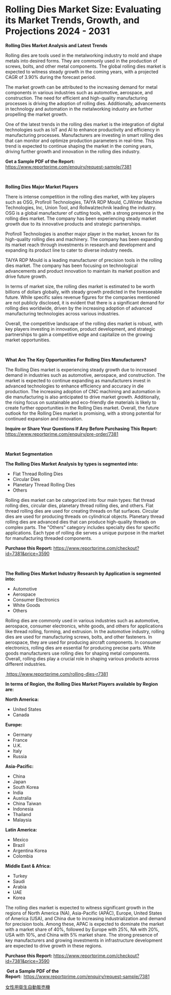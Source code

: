 <p><h1>Rolling Dies Market Size: Evaluating its Market Trends, Growth, and Projections 2024 - 2031</h1></p><p><strong>Rolling Dies Market Analysis and Latest Trends</strong></p>
<p><p>Rolling dies are tools used in the metalworking industry to mold and shape metals into desired forms. They are commonly used in the production of screws, bolts, and other metal components. The global rolling dies market is expected to witness steady growth in the coming years, with a projected CAGR of 3.90% during the forecast period.</p><p>The market growth can be attributed to the increasing demand for metal components in various industries such as automotive, aerospace, and construction. The need for efficient and high-quality manufacturing processes is driving the adoption of rolling dies. Additionally, advancements in technology and automation in the metalworking industry are further propelling the market growth.</p><p>One of the latest trends in the rolling dies market is the integration of digital technologies such as IoT and AI to enhance productivity and efficiency in manufacturing processes. Manufacturers are investing in smart rolling dies that can monitor and optimize production parameters in real-time. This trend is expected to continue shaping the market in the coming years, driving further growth and innovation in the rolling dies industry.</p></p>
<p><strong>Get a Sample PDF of the Report:&nbsp;</strong> <a href="https://www.reportprime.com/enquiry/request-sample/7381">https://www.reportprime.com/enquiry/request-sample/7381</a></p>
<p>&nbsp;</p>
<p><strong>Rolling Dies Major Market Players</strong></p>
<p><p>There is intense competition in the rolling dies market, with key players such as OSG, Profiroll Technologies, TAIYA RDP Mould, CJWinter Machine Technologies, Inc, Union Tool, and Rollwalztechnik leading the industry. OSG is a global manufacturer of cutting tools, with a strong presence in the rolling dies market. The company has been experiencing steady market growth due to its innovative products and strategic partnerships.</p><p>Profiroll Technologies is another major player in the market, known for its high-quality rolling dies and machinery. The company has been expanding its market reach through investments in research and development and expanding its product line to cater to diverse industry needs.</p><p>TAIYA RDP Mould is a leading manufacturer of precision tools in the rolling dies market. The company has been focusing on technological advancements and product innovation to maintain its market position and drive future growth.</p><p>In terms of market size, the rolling dies market is estimated to be worth billions of dollars globally, with steady growth predicted in the foreseeable future. While specific sales revenue figures for the companies mentioned are not publicly disclosed, it is evident that there is a significant demand for rolling dies worldwide, driven by the increasing adoption of advanced manufacturing technologies across various industries.</p><p>Overall, the competitive landscape of the rolling dies market is robust, with key players investing in innovation, product development, and strategic partnerships to gain a competitive edge and capitalize on the growing market opportunities.</p></p>
<p>&nbsp;</p>
<p><strong>What Are The Key Opportunities For Rolling Dies Manufacturers?</strong></p>
<p><p>The Rolling Dies market is experiencing steady growth due to increased demand in industries such as automotive, aerospace, and construction. The market is expected to continue expanding as manufacturers invest in advanced technologies to enhance efficiency and accuracy in die production. The increasing adoption of CNC machining and automation in die manufacturing is also anticipated to drive market growth. Additionally, the rising focus on sustainable and eco-friendly die materials is likely to create further opportunities in the Rolling Dies market. Overall, the future outlook for the Rolling Dies market is promising, with a strong potential for continued expansion and innovation.</p></p>
<p><strong>Inquire or Share Your Questions If Any Before Purchasing This Report:</strong> <a href="https://www.reportprime.com/enquiry/pre-order/7381">https://www.reportprime.com/enquiry/pre-order/7381</a></p>
<p>&nbsp;</p>
<p><strong>Market Segmentation</strong></p>
<p><strong>The Rolling Dies Market Analysis by types is segmented into:</strong></p>
<p><ul><li>Flat Thread Rolling Dies</li><li>Circular Dies</li><li>Planetary Thread Rolling Dies</li><li>Others</li></ul></p>
<p><p>Rolling dies market can be categorized into four main types: flat thread rolling dies, circular dies, planetary thread rolling dies, and others. Flat thread rolling dies are used for creating threads on flat surfaces. Circular dies are used for producing threads on cylindrical objects. Planetary thread rolling dies are advanced dies that can produce high-quality threads on complex parts. The "Others" category includes specialty dies for specific applications. Each type of rolling die serves a unique purpose in the market for manufacturing threaded components.</p></p>
<p><strong>Purchase this Report:&nbsp;</strong><a href="https://www.reportprime.com/checkout?id=7381&price=3590">https://www.reportprime.com/checkout?id=7381&price=3590</a></p>
<p>&nbsp;</p>
<p><strong>The Rolling Dies Market Industry Research by Application is segmented into:</strong></p>
<p><ul><li>Automotive</li><li>Aerospace</li><li>Consumer Electronics</li><li>White Goods</li><li>Others</li></ul></p>
<p><p>Rolling dies are commonly used in various industries such as automotive, aerospace, consumer electronics, white goods, and others for applications like thread rolling, forming, and extrusion. In the automotive industry, rolling dies are used for manufacturing screws, bolts, and other fasteners. In aerospace, they are used for producing aircraft components. In consumer electronics, rolling dies are essential for producing precise parts. White goods manufacturers use rolling dies for shaping metal components. Overall, rolling dies play a crucial role in shaping various products across different industries.</p></p>
<p><a href="https://www.reportprime.com/rolling-dies-r7381">&nbsp;https://www.reportprime.com/rolling-dies-r7381</a></p>
<p><strong>In terms of Region, the Rolling Dies Market Players available by Region are:</strong></p>
<p>
    <p> <strong> North America: </strong>
        <ul>
            <li>United States</li>
            <li>Canada</li>
        </ul>
        </p> 
    <p> <strong> Europe: </strong>
        <ul>
            <li>Germany</li>
            <li>France</li>
            <li>U.K.</li>
            <li>Italy</li>
            <li>Russia</li>
        </ul>
        </p> 
    <p> <strong> Asia-Pacific: </strong>
        <ul>
            <li>China</li>
            <li>Japan</li>
            <li>South Korea</li>
            <li>India</li>
            <li>Australia</li>
            <li>China Taiwan</li>
            <li>Indonesia</li>
            <li>Thailand</li>
            <li>Malaysia</li>
        </ul>
        </p> 
    <p> <strong> Latin America: </strong>
        <ul>
            <li>Mexico</li>
            <li>Brazil</li>
            <li>Argentina Korea</li>
            <li>Colombia</li>
        </ul>
        </p> 
    <p> <strong> Middle East & Africa: </strong>
        <ul>
            <li>Turkey</li>
            <li>Saudi</li>
            <li>Arabia</li>
            <li>UAE</li>
            <li>Korea</li>
        </ul>
    </p>
    </p>
<p><p>The rolling dies market is expected to witness significant growth in the regions of North America (NA), Asia-Pacific (APAC), Europe, United States of America (USA), and China due to increasing industrialization and demand for precision tools. Among these, APAC is expected to dominate the market with a market share of 40%, followed by Europe with 25%, NA with 20%, USA with 10%, and China with 5% market share. The strong presence of key manufacturers and growing investments in infrastructure development are expected to drive growth in these regions.</p></p>
<p><strong>Purchase this Report: </strong><a href="https://www.reportprime.com/checkout?id=7381&price=3590">https://www.reportprime.com/checkout?id=7381&price=3590</a></p>
<p>&nbsp;<strong>Get a Sample PDF of the Report:&nbsp;&nbsp;</strong><a href="https://www.reportprime.com/enquiry/request-sample/7381">https://www.reportprime.com/enquiry/request-sample/7381</a></p>
<p><strong></strong></p>
<p><p><a href="https://medium.com/@addiehirthe05/%E5%A5%B3%E6%80%A7%E8%A1%9B%E7%94%9F%E7%94%A8%E5%93%81%E8%87%AA%E5%8B%95%E8%B2%A9%E5%A3%B2%E6%A9%9F%E5%B8%82%E5%A0%B4%E3%81%AE%E8%A6%8F%E6%A8%A1%E3%81%AF-%E3%82%B0%E3%83%AD%E3%83%BC%E3%83%90%E3%83%AB%E7%94%A3%E6%A5%AD%E3%81%A7%E6%9C%80%E9%81%A9%E3%81%AA%E3%83%9E%E3%83%BC%E3%82%B1%E3%83%86%E3%82%A3%E3%83%B3%E3%82%B0%E3%83%81%E3%83%A3%E3%83%8D%E3%83%AB%E3%82%92%E6%98%8E%E3%82%89%E3%81%8B%E3%81%AB%E3%81%99%E3%82%8B-bc987508048d">女性用衛生自動販売機</a></p></p>